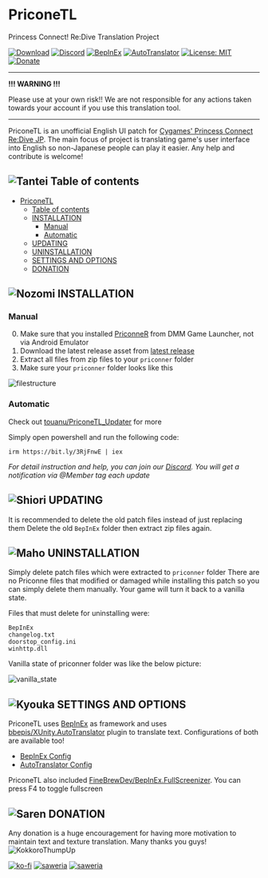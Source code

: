 
# PriconeTL

Princess Connect! Re:Dive Translation Project

[![Download](https://img.shields.io/github/downloads/ImaterialC/PriconeTL/total.svg?color=brightgreen&label=download&style=flat)](https://github.com/ImaterialC/PriconeTL/releases/latest "Download") [![Discord](https://img.shields.io/discord/967648014497890325?color=blue&labelColor=555555&label=discord&logo=discord&style=flat)](https://discord.gg/vZjAy67KpB "Discord") [![BepInEx](https://img.shields.io/badge/-BepInEx-yellow.svg?logo=unity&labelColor=555555&style=flat)](https://github.com/BepInEx/BepInEx "BepInEx") [![AutoTranslator](https://img.shields.io/badge/-AutoTranslator-orange.svg?logo=unity&labelColor=555555&style=flat)](https://github.com/bbepis/XUnity.AutoTranslator "AutoTranslator") [![License: MIT](https://img.shields.io/badge/License-MIT-yellow.svg)](https://opensource.org/licenses/MIT) [![Donate](https://img.shields.io/badge/_-donate-red.svg?logo=githubsponsors&labelColor=555555&style=flat)](#-donation "Donate")

---

**!!! WARNING !!!**

Please use at your own risk!!  We are not responsible for any actions taken towards your account if you use this translation tool.

---

PriconeTL is an unofficial English UI patch for [Cygames' Princess Connect Re:Dive JP](https://dmg.priconne-redive.jp/). The main focus of project is translating game's user interface into English so non-Japanese people can play it easier. Any help and contribute is welcome!

## ![Tantei](https://static.wikia.nocookie.net/princess-connect/images/f/fb/Kasumi_Box_Icon.png/revision/latest/scale-to-width-down/40?cb=20190925082622) Table of contents

- [PriconeTL](#priconetl)
  - [ Table of contents](#-table-of-contents)
  - [ INSTALLATION](#-installation)
    - [Manual](#manual)
    - [Automatic](#automatic)
  - [ UPDATING](#-updating)
  - [ UNINSTALLATION](#-uninstallation)
  - [ SETTINGS AND OPTIONS](#-settings-and-options)
  - [ DONATION](#-donation)

## ![Nozomi](https://static.wikia.nocookie.net/princess-connect/images/4/46/Nozomi_Box_Icon.png/revision/latest/scale-to-width-down/40?cb=20190925084658) INSTALLATION

### Manual

0. Make sure that you installed [PriconneR](https://dmg.priconne-redive.jp/) from DMM Game Launcher, not via Android Emulator
1. Download the latest release asset from [latest release](https://github.com/ImaterialC/PriconeTL/releases/latest "Releases")
2. Extract all files from zip files to your `priconner` folder
3. Make sure your `priconner` folder looks like this

![filestructure](https://user-images.githubusercontent.com/105358849/220214406-429aeff9-c488-4e3f-a023-4f9e65336127.png)

### Automatic

Check out [touanu/PriconeTL_Updater](https://github.com/touanu/PriconeTL_Updater) for more

Simply open powershell and run the following code:

`irm https://bit.ly/3RjFnwE | iex`

*For detail instruction and help, you can join our [Discord](https://discord.gg/vZjAy67KpB). You will get a notification via @Member tag each update*

## ![Shiori](https://static.wikia.nocookie.net/princess-connect/images/7/77/Shiori_Box_Icon.png/revision/latest/scale-to-width-down/40?cb=20190925113434) UPDATING

It is recommended to delete the old patch files instead of just replacing them
Delete the old `BepInEx` folder then extract zip files again.

## ![Maho](https://static.wikia.nocookie.net/princess-connect/images/a/a7/Maho_Box_Icon.png/revision/latest/scale-to-width-down/40?cb=20190925080932) UNINSTALLATION

Simply delete patch files which were extracted to `priconner` folder
There are no Priconne files that modified or damaged while installing this patch so you can simply delete them manually. Your game will turn it back to a vanilla state.

Files that must delete for uninstalling were:
```
BepInEx
changelog.txt
doorstop_config.ini
winhttp.dll
```

Vanilla state of priconner folder was like the below picture:

![vanilla_state](https://cdn.discordapp.com/attachments/1042973733272424491/1042973733540868228/unknown.png)

## ![Kyouka](https://static.wikia.nocookie.net/princess-connect/images/3/39/Kyouka_Box_Icon.png/revision/latest/scale-to-width-down/40?cb=20190925113712) SETTINGS AND OPTIONS

PriconeTL uses [BepInEx](https://github.com/BepInEx/BepInEx) as framework and uses [bbepis/XUnity.AutoTranslator](https://github.com/bbepis/XUnity.AutoTranslator) plugin to translate text. Configurations of both are available too!
- [BepInEx Config](https://docs.bepinex.dev/articles/user_guide/configuration.html)
- [AutoTranslator Config](https://github.com/bbepis/XUnity.AutoTranslator#configuration)

PriconeTL also included [FineBrewDev/BepInEx.FullScreenizer](https://github.com/FineBrewDev/BepInEx.FullScreenizer). You can press F4 to toggle fullscreen

## ![Saren](https://static.wikia.nocookie.net/princess-connect/images/b/b3/Saren_Box_Icon.png/revision/latest/scale-to-width-down/40?cb=20190925084518) DONATION

Any donation is a huge encouragement for having more motivation to maintain text and texture translation. Many thanks you guys! ![KokkoroThumpUp](https://cdn.discordapp.com/emojis/974959962814021683.webp?size=32)

[![ko-fi](https://img.shields.io/badge/_-kofi-red.svg?logo=kofi&labelColor=555555&style=for-the-badge)](https://ko-fi.com/E1E5HG8RP) [![saweria](https://img.shields.io/badge/_-Saweria.co-red.svg?logo=githubsponsors&labelColor=555555&style=for-the-badge)](https://saweria.co/imaterial "Saweria.co") [![saweria](https://img.shields.io/badge/_-Patreon-red.svg?logo=patreon&labelColor=555555&style=for-the-badge)](https://patreon.com/imaterial "Saweria.co")
